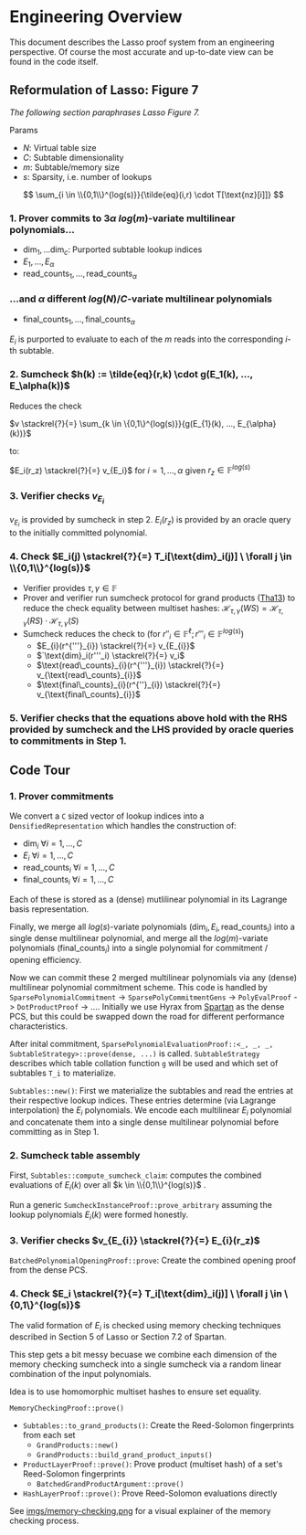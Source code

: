 # Engineering Overview

This document describes the Lasso proof system from an engineering perspective. Of course the most accurate and up-to-date view can be found in the code itself.

## Reformulation of Lasso: Figure 7

_The following section paraphrases Lasso Figure 7._

Params

-   $N$: Virtual table size
-   $C$: Subtable dimensionality
-   $m$: Subtable/memory size
-   $s$: Sparsity, i.e. number of lookups

$$
\sum_{i \in \\{0,1\\}^{log(s)}}{\tilde{eq}(i,r) \cdot T[\text{nz}[i]]}
$$

### 1. Prover commits to $3 \alpha$ $log(m)$-variate multilinear polynomials...

-   $`\text{dim}_1, ... \text{dim}_c`$: Purported subtable lookup indices
-   $E_1,...,E_\alpha$
-   $`\text{read\_counts}_{1},...,\text{read\_counts}_{\alpha}`$

### ...and $\alpha$ different $log(N)/C$-variate multilinear polynomials

-   $`\text{final\_counts}_{1},...,\text{final\_counts}_{\alpha}`$

$E_i$ is purported to evaluate to each of the $m$ reads into the corresponding $i$-th subtable.

### 2. Sumcheck $h(k) := \tilde{eq}(r,k) \cdot g(E_1(k), ..., E_\alpha(k))$

Reduces the check

$`v \stackrel{?}{=} \sum_{k \in \{0,1\}^{log(s)}}{g(E_{1}(k), ..., E_{\alpha}(k))}`$

to:

$`E_i(r_z) \stackrel{?}{=} v_{E_i}`$ for $`i=1,...,\alpha`$ given $`r_z \in \mathbb{F}^{log(s)}`$

### 3. Verifier checks $v_{E_i}$

$v_{E_i}$ is provided by sumcheck in step 2. $E_i(r_z)$ is provided by an oracle query to the initially committed polynomial.

### 4. Check $E_i(j) \stackrel{?}{=} T_i[\text{dim}_i(j)] \ \forall j \in \\{0,1\\}^{log(s)}$

-   Verifier provides $\tau, \gamma \in \mathbb{F}$
-   Prover and verifier run sumcheck protocol for grand products ([Tha13](https://eprint.iacr.org/2013/351.pdf)) to reduce the check equality between multiset hashes:
    $`
\mathcal{H}_{\tau, \gamma}(WS) = \mathcal{H}_{\tau, \gamma}(RS) \cdot \mathcal{H}_{\tau, \gamma}(S)
`$
-   Sumcheck reduces the check to (for $r''_i \in \mathbb{F}^\ell; r'''_i \in \mathbb{F}^{log(s)}$)
    -   $`E_{i}(r^{'''}_{i}) \stackrel{?}{=} v_{E_{i}}`$
    -   $`\text{dim}_i(r'''_i) \stackrel{?}{=} v_i$
    -   $`\text{read\_counts}_{i}(r^{'''}_{i}) \stackrel{?}{=} v_{\text{read\_counts}_{i}}`$
    -   $`\text{final\_counts}_{i}(r^{''}_{i}) \stackrel{?}{=} v_{\text{final\_counts}_{i}}`$

### 5. Verifier checks that the equations above hold with the RHS provided by sumcheck and the LHS provided by oracle queries to commitments in **Step 1**.

## Code Tour

### 1. Prover commitments

We convert a `C` sized vector of lookup indices into a `DensifiedRepresentation` which handles the construction of:

-   $`\text{dim}_i \ \forall i=1,...,C`$
-   $`E_i \ \forall i=1,...,C`$
-   $`\text{read\_counts}_i \ \forall i=1,...,C`$
-   $`\text{final\_counts}_i \ \forall i=1,...,C`$

Each of these is stored as a (dense) mutlilinear polynomial in its Lagrange basis representation.

Finally, we merge all $log(s)$-variate polynomials ($`\text{dim}_i, E_i, \text{read\_counts}_i`$) into a single dense multilinear polynomial, and merge all the $log(m)$-variate polynomials ($`\text{final\_counts}_i`$) into a single polynomial for commitment / opening efficiency.

Now we can commit these 2 merged multilinear polynomials via any (dense) multilinear polynomial commitment scheme. This code is handled by `SparsePolynomialCommitment` -> `SparsePolyCommitmentGens` -> `PolyEvalProof` -> `DotProductProof` -> .... Initially we use Hyrax from [Spartan](https://github.com/microsoft/Spartan) as the dense PCS, but this could be swapped down the road for different performance characteristics.

After inital commitment, `SparsePolynomialEvaluationProof::<_, _, _, SubtableStrategy>::prove(dense, ...)` is called. `SubtableStrategy` describes which table collation function `g` will be used and which set of subtables `T_i` to materialize.

`Subtables::new()`: First we materialize the subtables and read the entries at their respective lookup indices. These entries determine (via Lagrange interpolation) the $E_i$ polynomials. We encode each multilinear $E_i$ polynomial and concatenate them into a single dense multilinear polynomial before committing as in Step 1.

### 2. Sumcheck table assembly

First, `Subtables::compute_sumcheck_claim`: computes the combined evaluations of $E_i(k)$ over all $k \in \\{0,1\\}^{log(s)}$ .

Run a generic `SumcheckInstanceProof::prove_arbitrary` assuming the lookup polynomials $E_i(k)$ were formed honestly.

### 3. Verifier checks $v_{E_{i}} \stackrel{?}{=} E_{i}(r_z)$

`BatchedPolynomialOpeningProof::prove`: Create the combined opening proof from the dense PCS.

### 4. Check $E_i \stackrel{?}{=} T_i[\text{dim}_i(j)] \ \forall j \in \{0,1\}^{log(s)}$

The valid formation of $E_i$ is checked using memory checking techniques described in Section 5 of Lasso or Section 7.2 of Spartan.

This step gets a bit messy becuase we combine each dimension of the memory checking sumcheck into a single sumcheck via a random linear combination of the input polynomials.

Idea is to use homomorphic multiset hashes to ensure set equality.

`MemoryCheckingProof::prove()`

-   `Subtables::to_grand_products()`: Create the Reed-Solomon fingerprints from each set
    -   `GrandProducts::new()`
    -   `GrandProducts::build_grand_product_inputs()`
-   `ProductLayerProof::prove()`: Prove product (multiset hash) of a set's Reed-Solomon fingerprints
    -   `BatchedGrandProductArgument::prove()`
-   `HashLayerProof::prove()`: Prove Reed-Solomon evaluations directly

See [imgs/memory-checking.png](imgs/memory-checking.png) for a visual explainer of the memory checking process.
